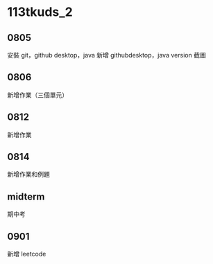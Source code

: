# 113tkuds_2

## 0805
安裝 git，github desktop，java
新增 githubdesktop，java version 截圖

## 0806
新增作業（三個單元）

## 0812
新增作業

## 0814
新增作業和例題

## midterm
期中考

## 0901
新增 leetcode
